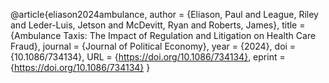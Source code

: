 @article{eliason2024ambulance,
author = {Eliason, Paul and League, Riley and Leder-Luis, Jetson and McDevitt, Ryan and Roberts, James},
title = {Ambulance Taxis: The Impact of Regulation and Litigation on Health Care Fraud},
journal = {Journal of Political Economy},
year = {2024},
doi = {10.1086/734134},
URL = {https://doi.org/10.1086/734134},
eprint = {https://doi.org/10.1086/734134}
}
